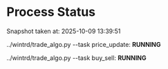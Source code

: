 # Process Status

Snapshot taken at: 2025-10-09 13:39:51

../wintrd/trade_algo.py --task price_update: **RUNNING**

../wintrd/trade_algo.py --task buy_sell: **RUNNING**

